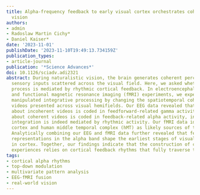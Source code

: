 ```yaml
---
title: Alpha-frequency feedback to early visual cortex orchestrates coherent naturalistic
  vision
authors:
- admin
- Radoslaw Martin Cichy*
- Daniel Kaiser*
date: '2023-11-01'
publishDate: '2023-11-10T19:49:13.734159Z'
publication_types:
- article-journal
publication: '*Science Advances*'
doi: 10.1126/sciadv.adi2321
abstract: During naturalistic vision, the brain generates coherent percepts by integrating
  sensory inputs scattered across the visual field. Here, we asked whether this integration
  process is mediated by rhythmic cortical feedback. In electroencephalography (EEG)
  and functional magnetic resonance imaging (fMRI) experiments, we experimentally
  manipulated integrative processing by changing the spatiotemporal coherence of naturalistic
  videos presented across visual hemifields. Our EEG data revealed that information
  about incoherent videos is coded in feedforward-related gamma activity while information
  about coherent videos is coded in feedback-related alpha activity, indicating that
  integration is indeed mediated by rhythmic activity. Our fMRI data identified scene-selective
  cortex and human middle temporal complex (hMT) as likely sources of this feedback.
  Analytically combining our EEG and fMRI data further revealed that feedback-related
  representations in the alpha band shape the earliest stages of visual processing
  in cortex. Together, our findings indicate that the construction of coherent visual
  experiences relies on cortical feedback rhythms that fully traverse the visual hierarchy.
tags:
- cortical alpha rhythms
- top-down modulation
- multivariate pattern analysis
- EEG-fMRI fusion
- real-world vision
---
```

